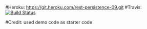 #Heroku: https://git.heroku.com/rest-persistence-09.git
#Travis: [![Build Status](https://travis-ci.com/Bolstad09/09-rest-persistence.svg?branch=master)](https://travis-ci.com/Bolstad09/09-rest-persistence)


#Credit: used demo code as starter code



